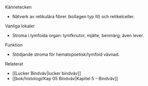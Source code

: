 Kännetecken
- Nätverk av retikulära fibrer (kollagen typ III) och retikelceller.

Vanliga lokaler
- Stroma i lymfoida organ: lymfknutor, mjälte, benmärg; även lever.

Funktion
- Stödjande stroma för hematopoetisk/lymfoid vävnad.

Relaterat
- [[Lucker Bindväv|lucker bindväv]]
- [[bok/histologi/Kap 05 Bindväv|Kapitel 5 – Bindväv]]

